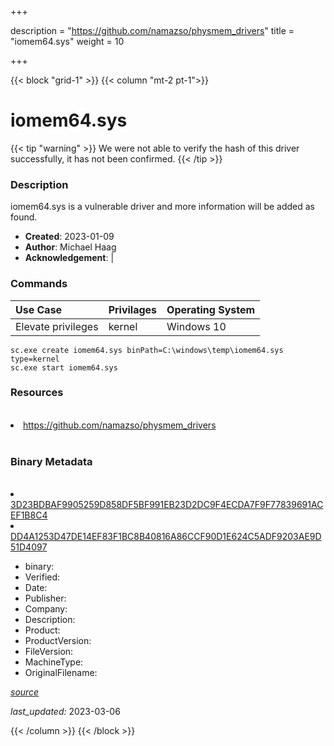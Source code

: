+++

description = "https://github.com/namazso/physmem_drivers"
title = "iomem64.sys"
weight = 10

+++


{{< block "grid-1" >}}
{{< column "mt-2 pt-1">}}




# iomem64.sys 


{{< tip "warning" >}}
We were not able to verify the hash of this driver successfully, it has not been confirmed.
{{< /tip >}}




### Description


iomem64.sys is a vulnerable driver and more information will be added as found.


- **Created**: 2023-01-09
- **Author**: Michael Haag
- **Acknowledgement**:  | [](https://twitter.com/)

### Commands

| Use Case | Privilages | Operating System | 
|:---- | ---- | ---- |
| Elevate privileges | kernel | Windows 10 |

```
sc.exe create iomem64.sys binPath=C:\windows\temp\iomem64.sys type=kernel
sc.exe start iomem64.sys
```

### Resources
<br>


<li><a href=" https://github.com/namazso/physmem_drivers"> https://github.com/namazso/physmem_drivers</a></li>


<br>


### Binary Metadata
<br>



<li><a href="https://www.virustotal.com/gui/file/3D23BDBAF9905259D858DF5BF991EB23D2DC9F4ECDA7F9F77839691ACEF1B8C4">3D23BDBAF9905259D858DF5BF991EB23D2DC9F4ECDA7F9F77839691ACEF1B8C4</a></li>

<li><a href="https://www.virustotal.com/gui/file/DD4A1253D47DE14EF83F1BC8B40816A86CCF90D1E624C5ADF9203AE9D51D4097">DD4A1253D47DE14EF83F1BC8B40816A86CCF90D1E624C5ADF9203AE9D51D4097</a></li>



- binary: 
- Verified: 
- Date: 
- Publisher: 
- Company: 
- Description: 
- Product: 
- ProductVersion: 
- FileVersion: 
- MachineType: 
- OriginalFilename: 

[*source*](https://github.com/magicsword-io/LOLDrivers/tree/main/yaml/iomem64.sys.yml)

*last_updated:* 2023-03-06


{{< /column >}}
{{< /block >}}
